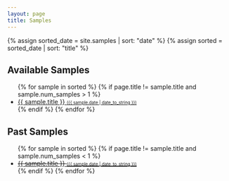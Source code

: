 ```yaml
---
layout: page
title: Samples
---
```


{% assign sorted_date = site.samples | sort: "date" %}
{% assign sorted = sorted_date | sort: "title" %}
<div>
  <h2>Available Samples</h2>
  <ul>
    {% for sample in sorted %}
      {% if page.title != sample.title and sample.num_samples > 1 %}
      <li><a href="{{ sample.url }}">{{ sample.title }} <span style="font-size:0.7em">({{ sample.date | date_to_string }})</span></a></li>
      {% endif %}
    {% endfor %}
  </ul>
</div>

<div>
  <h2>Past Samples</h2>
  <ul>
    {% for sample in sorted %}
      {% if page.title != sample.title and sample.num_samples < 1 %}
      <li style="text-decoration:line-through;"><a href="{{ sample.url }}">{{ sample.title }} <span style="font-size:0.7em">({{ sample.date | date_to_string }})</span></a></li>
      {% endif %}
    {% endfor %}
  </ul>
</div>
